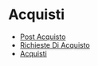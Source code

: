 # Acquisti
- [Post Acquisto](Documentazione%20SmeUP/DOC/DOC_APP/000070/G9/_sidebar.md)
- [Richieste Di Acquisto](Documentazione%20SmeUP/DOC/DOC_APP/000070/V4/_sidebar.md)
- [Acquisti](Documentazione%20SmeUP/DOC/DOC_APP/000070/V5/_sidebar.md)
